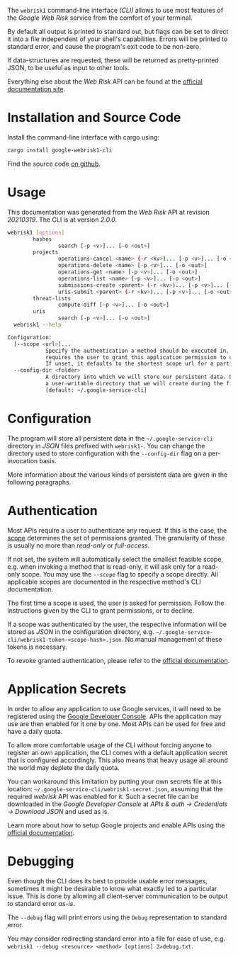<!---
DO NOT EDIT !
This file was generated automatically from 'src/mako/cli/README.md.mako'
DO NOT EDIT !
-->
The `webrisk1` command-line interface *(CLI)* allows to use most features of the *Google Web Risk* service from the comfort of your terminal.

By default all output is printed to standard out, but flags can be set to direct it into a file independent of your shell's
capabilities. Errors will be printed to standard error, and cause the program's exit code to be non-zero.

If data-structures are requested, these will be returned as pretty-printed JSON, to be useful as input to other tools.

Everything else about the *Web Risk* API can be found at the
[official documentation site](https://cloud.google.com/web-risk/).

# Installation and Source Code

Install the command-line interface with cargo using:

```bash
cargo install google-webrisk1-cli
```

Find the source code [on github](https://github.com/Byron/google-apis-rs/tree/master/gen/webrisk1-cli).

# Usage

This documentation was generated from the *Web Risk* API at revision *20210319*. The CLI is at version *2.0.0*.

```bash
webrisk1 [options]
        hashes
                search [-p <v>]... [-o <out>]
        projects
                operations-cancel <name> (-r <kv>)... [-p <v>]... [-o <out>]
                operations-delete <name> [-p <v>]... [-o <out>]
                operations-get <name> [-p <v>]... [-o <out>]
                operations-list <name> [-p <v>]... [-o <out>]
                submissions-create <parent> (-r <kv>)... [-p <v>]... [-o <out>]
                uris-submit <parent> (-r <kv>)... [-p <v>]... [-o <out>]
        threat-lists
                compute-diff [-p <v>]... [-o <out>]
        uris
                search [-p <v>]... [-o <out>]
  webrisk1 --help

Configuration:
  [--scope <url>]...
            Specify the authentication a method should be executed in. Each scope
            requires the user to grant this application permission to use it.
            If unset, it defaults to the shortest scope url for a particular method.
  --config-dir <folder>
            A directory into which we will store our persistent data. Defaults to
            a user-writable directory that we will create during the first invocation.
            [default: ~/.google-service-cli]

```

# Configuration

The program will store all persistent data in the `~/.google-service-cli` directory in *JSON* files prefixed with `webrisk1-`.  You can change the directory used to store configuration with the `--config-dir` flag on a per-invocation basis.

More information about the various kinds of persistent data are given in the following paragraphs.

# Authentication

Most APIs require a user to authenticate any request. If this is the case, the [scope][scopes] determines the 
set of permissions granted. The granularity of these is usually no more than *read-only* or *full-access*.

If not set, the system will automatically select the smallest feasible scope, e.g. when invoking a
method that is read-only, it will ask only for a read-only scope. 
You may use the `--scope` flag to specify a scope directly. 
All applicable scopes are documented in the respective method's CLI documentation.

The first time a scope is used, the user is asked for permission. Follow the instructions given 
by the CLI to grant permissions, or to decline.

If a scope was authenticated by the user, the respective information will be stored as *JSON* in the configuration
directory, e.g. `~/.google-service-cli/webrisk1-token-<scope-hash>.json`. No manual management of these tokens
is necessary.

To revoke granted authentication, please refer to the [official documentation][revoke-access].

# Application Secrets

In order to allow any application to use Google services, it will need to be registered using the 
[Google Developer Console][google-dev-console]. APIs the application may use are then enabled for it
one by one. Most APIs can be used for free and have a daily quota.

To allow more comfortable usage of the CLI without forcing anyone to register an own application, the CLI
comes with a default application secret that is configured accordingly. This also means that heavy usage
all around the world may deplete the daily quota.

You can workaround this limitation by putting your own secrets file at this location: 
`~/.google-service-cli/webrisk1-secret.json`, assuming that the required *webrisk* API 
was enabled for it. Such a secret file can be downloaded in the *Google Developer Console* at 
*APIs & auth -> Credentials -> Download JSON* and used as is.

Learn more about how to setup Google projects and enable APIs using the [official documentation][google-project-new].


# Debugging

Even though the CLI does its best to provide usable error messages, sometimes it might be desirable to know
what exactly led to a particular issue. This is done by allowing all client-server communication to be 
output to standard error *as-is*.

The `--debug` flag will print errors using the `Debug` representation to standard error.

You may consider redirecting standard error into a file for ease of use, e.g. `webrisk1 --debug <resource> <method> [options] 2>debug.txt`.


[scopes]: https://developers.google.com/+/api/oauth#scopes
[revoke-access]: http://webapps.stackexchange.com/a/30849
[google-dev-console]: https://console.developers.google.com/
[google-project-new]: https://developers.google.com/console/help/new/